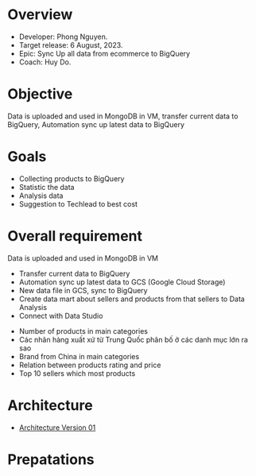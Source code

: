 # Overview
- Developer: Phong Nguyen.
- Target release: 6 August, 2023.
- Epic: Sync Up all data from ecommerce to BigQuery
- Coach: Huy Do.

# Objective
Data is uploaded and used in MongoDB in VM, transfer current data to BigQuery, Automation sync up latest data to BigQuery

# Goals
- Collecting products to BigQuery
- Statistic the data 
- Analysis data
- Suggestion to Techlead to best cost

# Overall requirement 
Data is uploaded and used in MongoDB in VM
- Transfer current data to BigQuery
- Automation sync up latest data to GCS (Google Cloud Storage)
- New data file in GCS, sync to BigQuery
- Create data mart about sellers and products from that sellers to Data Analysis
- Connect with Data Studio
+ Number of products in main categories
+ Các nhãn hàng xuất xứ từ Trung Quốc phân bố ở các danh mục lớn ra sao
+ Brand from China in main categories
+ Relation between products rating and price
+ Top 10 sellers which most products

# Architecture
- [Architecture Version 01](https://i.imgur.com/hXIqMrh.png)

# Prepatations
